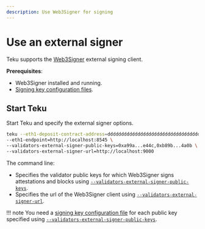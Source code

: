```yaml
---
description: Use Web3Signer for signing
---
```


# Use an external signer

Teku supports the [Web3Signer] external signing client.

**Prerequisites**:

* Web3Signer installed and running.
* [Signing key configuration files].

## Start Teku

Start Teku and specify the external signer options.

```bash
teku --eth1-deposit-contract-address=dddddddddddddddddddddddddddddddddddddddd \
--eth1-endpoint=http://localhost:8545 \
--validators-external-signer-public-keys=0xa99a...e44c,0xb89b...4a0b \
--validators-external-signer-url=http://localhost:9000
```

The command line:

* Specifies the validator public keys for which Web3Signer signs attestations and blocks using
    [`--validators-external-signer-public-keys`](../../Reference/CLI/CLI-Syntax.md#validators-external-signer-public-keys).
* Specifies the url of the Web3Signer client using
    [`--validators-external-signer-url`](../../Reference/CLI/CLI-Syntax.md#validators-external-signer-url).

!!! note
    You need a [signing key configuration file] for each public key specified using
    [`--validators-external-signer-public-keys`](../../Reference/CLI/CLI-Syntax.md#validators-external-signer-public-keys).

<!--links-->
[Web3Signer]: https://docs.web3signer.consensys.net/en/latest/
[Signing key configuration files]: https://docs.web3signer.consensys.net/en/latest/HowTo/Use-Signing-Keys/
[signing key configuration file]: https://docs.web3signer.consensys.net/en/latest/HowTo/Use-Signing-Keys/